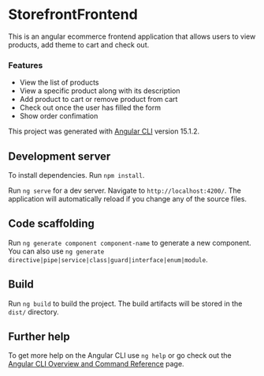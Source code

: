 # StorefrontFrontend

This is an angular ecommerce frontend application that allows users to view products, add theme to cart and check out.

### Features
  - View the list of products
  - View a specific product along with its description
  - Add product to cart or remove product from cart
  - Check out once the user has filled the form
  - Show order confimation

This project was generated with [Angular CLI](https://github.com/angular/angular-cli) version 15.1.2.

## Development server

To install dependencies. Run `npm install`.

Run `ng serve` for a dev server. Navigate to `http://localhost:4200/`. The application will automatically reload if you change any of the source files.

## Code scaffolding

Run `ng generate component component-name` to generate a new component. You can also use `ng generate directive|pipe|service|class|guard|interface|enum|module`.

## Build

Run `ng build` to build the project. The build artifacts will be stored in the `dist/` directory.

## Further help

To get more help on the Angular CLI use `ng help` or go check out the [Angular CLI Overview and Command Reference](https://angular.io/cli) page.
